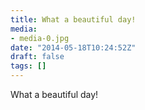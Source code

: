 ```yaml
---
title: What a beautiful day!
media:
- media-0.jpg
date: "2014-05-18T10:24:52Z"
draft: false
tags: []
---
```

What a beautiful day\!
